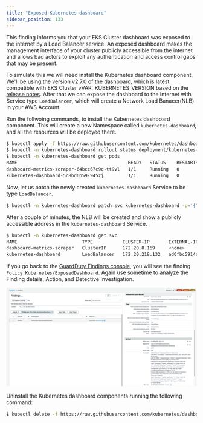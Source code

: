```yaml
---
title: "Exposed Kubernetes dashboard"
sidebar_position: 133
---
```


This finding informs you that your EKS Cluster dashboard was exposed to the internet by a Load Balancer service. An exposed dashboard makes the management interface of your cluster publicly accessible from the internet and allows bad actors to exploit any authentication and access control gaps that may be present.

To simulate this we will need install the Kubernetes dashboard component. We'll be using the version v2.7.0 of the dashboard, which is latest compatible with EKS Cluster vVAR::KUBERNETES_VERSION based on the [release notes](https://github.com/kubernetes/dashboard/releases/tag/v2.7.0).
After that we can expose the dashboard to the Internet with Service type `LoadBalancer`, which will create a Network Load Banacer(NLB) in your AWS Account.

Run the follwoing commands, to install the Kubernetes dashboard component. This will create a new Namespace called `kubernetes-dashboard`, and all the resources will be deployed there.

```bash
$ kubectl apply -f https://raw.githubusercontent.com/kubernetes/dashboard/v2.7.0/aio/deploy/recommended.yaml
$ kubectl -n kubernetes-dashboard rollout status deployment/kubernetes-dashboard
$ kubectl -n kubernetes-dashboard get pods
NAME                                         READY   STATUS    RESTARTS   AGE
dashboard-metrics-scraper-64bcc67c9c-tt9vl   1/1     Running   0          66s
kubernetes-dashboard-5c8bd6b59-945zj         1/1     Running   0          66s
```

Now, let us patch the newly created `kubernetes-dashboard` Service to be type `LoadBalancer`.

```bash
$ kubectl -n kubernetes-dashboard patch svc kubernetes-dashboard -p='{"spec": {"type": "LoadBalancer"}}'
```

After a couple of minutes, the NLB will be created and show a publicly accessible address in the `kubernetes-dashboard` Service.

```bash
$ kubectl -n kubernetes-dashboard get svc
NAME                        TYPE           CLUSTER-IP       EXTERNAL-IP                                                               PORT(S)         AGE
dashboard-metrics-scraper   ClusterIP      172.20.8.169     <none>                                                                    8000/TCP        3m
kubernetes-dashboard        LoadBalancer   172.20.218.132   ad0fbc5914a2c4d1baa8dcc32101196b-2094501166.us-west-2.elb.amazonaws.com   443:32762/TCP   3m1s
```

If you go back to the [GuardDuty Findings console](https://console.aws.amazon.com/guardduty/home#/findings), you will see the finding `Policy:Kubernetes/ExposedDashboard`. Again use sometime to analyze the Finding details, Action, and Detective Investigation.

![](assets/exposed-dashboard.png)

Uninstall the Kubernetes dashboard components running the following command:

```bash
$ kubectl delete -f https://raw.githubusercontent.com/kubernetes/dashboard/v2.7.0/aio/deploy/recommended.yaml
```